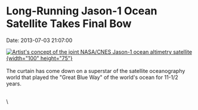 Long-Running Jason-1 Ocean Satellite Takes Final Bow
====================================================

Date: 2013-07-03 21:07:00

[![Artist\'s concept of the joint NASA/CNES Jason-1 ocean altimetry
satellite](http://www.jpl.nasa.gov/images/earth/jason/20130703/jason20130703-th.jpg){width="100"
height="75"}](http://www.jpl.nasa.gov/news/news.cfm?release=2013-213&rn=news.xml&rst=3842)\
\
The curtain has come down on a superstar of the satellite oceanography
world that played the \"Great Blue Way\" of the world\'s ocean for
11-1/2 years.

\
\
